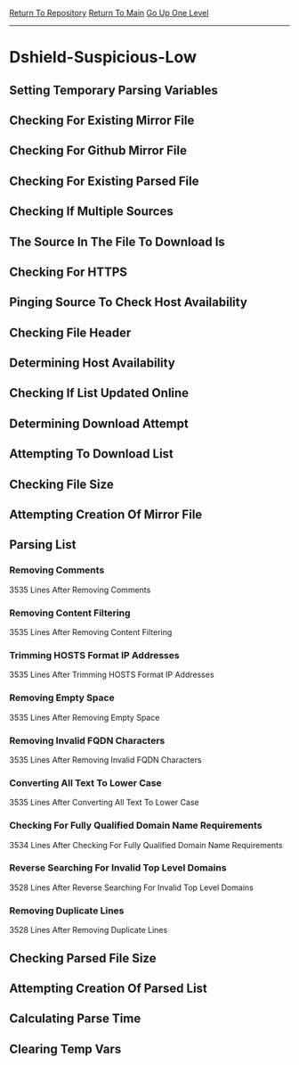 [Return To Repository](https://github.com/deathbybandaid/piholeparser/)
[Return To Main](https://github.com/deathbybandaid/piholeparser/blob/master/RecentRunLogs/Mainlog.md)
[Go Up One Level](https://github.com/deathbybandaid/piholeparser/blob/master/RecentRunLogs/TopLevelScripts/30-Processing-Blacklists.md)
____________________________________
# Dshield-Suspicious-Low
## Setting Temporary Parsing Variables
## Checking For Existing Mirror File
## Checking For Github Mirror File
## Checking For Existing Parsed File
## Checking If Multiple Sources
## The Source In The File To Download Is
## Checking For HTTPS
## Pinging Source To Check Host Availability
## Checking File Header
## Determining Host Availability
## Checking If List Updated Online
## Determining Download Attempt
## Attempting To Download List
## Checking File Size
## Attempting Creation Of Mirror File
## Parsing List
### Removing Comments
3535 Lines After Removing Comments
### Removing Content Filtering
3535 Lines After Removing Content Filtering
### Trimming HOSTS Format IP Addresses
3535 Lines After Trimming HOSTS Format IP Addresses
### Removing Empty Space
3535 Lines After Removing Empty Space
### Removing Invalid FQDN Characters
3535 Lines After Removing Invalid FQDN Characters
### Converting All Text To Lower Case
3535 Lines After Converting All Text To Lower Case
### Checking For Fully Qualified Domain Name Requirements
3534 Lines After Checking For Fully Qualified Domain Name Requirements
### Reverse Searching For Invalid Top Level Domains
3528 Lines After Reverse Searching For Invalid Top Level Domains
### Removing Duplicate Lines
3528 Lines After Removing Duplicate Lines
## Checking Parsed File Size
## Attempting Creation Of Parsed List
## Calculating Parse Time
## Clearing Temp Vars
